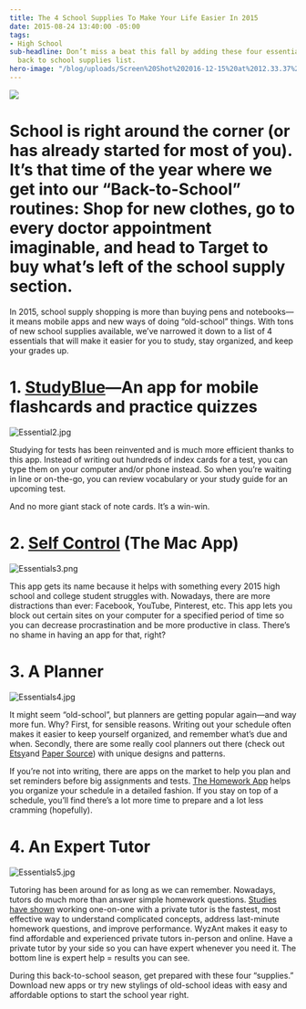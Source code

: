 ```yaml
---
title: The 4 School Supplies To Make Your Life Easier In 2015
date: 2015-08-24 13:40:00 -05:00
tags:
- High School
sub-headline: Don’t miss a beat this fall by adding these four essentials to your
  back to school supplies list.
hero-image: "/blog/uploads/Screen%20Shot%202016-12-15%20at%2012.33.37%20PM%20(1).png"
---
```


![](https://d3bstivvgzmae3.cloudfront.net/blog/4_School_Supplies_That_will_make_your_life_easier_in_2015-1.jpg)

# School is right around the corner (or has already started for most of you). It’s that time of the year where we get into our “Back-to-School” routines: Shop for new clothes, go to every doctor appointment imaginable, and head to Target to buy what’s left of the school supply section.

In 2015, school supply shopping is more than buying pens and notebooks—it means mobile apps and new ways of doing “old-school” things. With tons of new school supplies available, we’ve narrowed it down to a list of 4 essentials that will make it easier for you to study, stay organized, and keep your grades up.

# 1. [StudyBlue](https://itunes.apple.com/us/app/studyblue/id323887414?mt=8)—An app for mobile flashcards and practice quizzes

![Essential2.jpg](/blog/uploads/Essential2.jpg)

Studying for tests has been reinvented and is much more efficient thanks to this app. Instead of writing out hundreds of index cards for a test, you can type them on your computer and/or phone instead. So when you’re waiting in line or on-the-go, you can review vocabulary or your study guide for an upcoming test.

And no more giant stack of note cards. It’s a win-win.

# 2. [Self Control](http://selfcontrolapp.com/) (The Mac App)

![Essentials3.png](/blog/uploads/Essentials3.png)

This app gets its name because it helps with something every 2015 high school and college student struggles with. Nowadays, there are more distractions than ever: Facebook, YouTube, Pinterest, etc. This app lets you block out certain sites on your computer for a specified period of time so you can decrease procrastination and be more productive in class. There’s no shame in having an app for that, right?

# 3. A Planner

![Essentials4.jpg](/blog/uploads/Essentials4.jpg)

It might seem “old-school”, but planners are getting popular again—and way more fun. Why? First, for sensible reasons. Writing out your schedule often makes it easier to keep yourself organized, and remember what’s due and when. Secondly, there are some really cool planners out there (check out [Etsy](https://www.etsy.com/market/2015_2016_planner)and [Paper Source](http://www.papersource.com/office/planners/all.html)) with unique designs and patterns.

If you’re not into writing, there are apps on the market to help you plan and set reminders before big assignments and tests. [The Homework App](https://itunes.apple.com/us/app/homework-app-your-class-assignment/id561371952?mt=8) helps you organize your schedule in a detailed fashion. If you stay on top of a schedule, you’ll find there’s a lot more time to prepare and a lot less cramming (hopefully).

# 4. An Expert Tutor

![Essentials5.jpg](/blog/uploads/Essentials5.jpg)

Tutoring has been around for as long as we can remember. Nowadays, tutors do much more than answer simple homework questions. [Studies have shown](https://en.wikipedia.org/wiki/Bloom%27s_2_Sigma_Problem) working one-on-one with a private tutor is the fastest, most effective way to understand complicated concepts, address last-minute homework questions, and improve performance. WyzAnt makes it easy to find affordable and experienced private tutors in-person and online. Have a private tutor by your side so you can have expert whenever you need it. The bottom line is expert help = results you can see.

During this back-to-school season, get prepared with these four “supplies.” Download new apps or try new stylings of old-school ideas with easy and affordable options to start the school year right.
